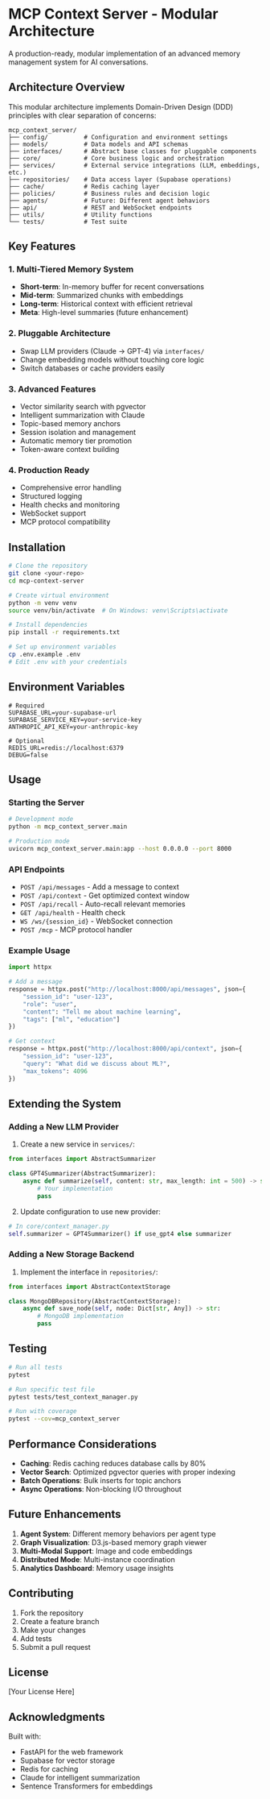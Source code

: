 # MCP Context Server - Modular Architecture

A production-ready, modular implementation of an advanced memory management system for AI conversations.

## Architecture Overview

This modular architecture implements Domain-Driven Design (DDD) principles with clear separation of concerns:

```
mcp_context_server/
├── config/          # Configuration and environment settings
├── models/          # Data models and API schemas
├── interfaces/      # Abstract base classes for pluggable components
├── core/            # Core business logic and orchestration
├── services/        # External service integrations (LLM, embeddings, etc.)
├── repositories/    # Data access layer (Supabase operations)
├── cache/           # Redis caching layer
├── policies/        # Business rules and decision logic
├── agents/          # Future: Different agent behaviors
├── api/             # REST and WebSocket endpoints
├── utils/           # Utility functions
└── tests/           # Test suite
```

## Key Features

### 1. **Multi-Tiered Memory System**
- **Short-term**: In-memory buffer for recent conversations
- **Mid-term**: Summarized chunks with embeddings
- **Long-term**: Historical context with efficient retrieval
- **Meta**: High-level summaries (future enhancement)

### 2. **Pluggable Architecture**
- Swap LLM providers (Claude → GPT-4) via `interfaces/`
- Change embedding models without touching core logic
- Switch databases or cache providers easily

### 3. **Advanced Features**
- Vector similarity search with pgvector
- Intelligent summarization with Claude
- Topic-based memory anchors
- Session isolation and management
- Automatic memory tier promotion
- Token-aware context building

### 4. **Production Ready**
- Comprehensive error handling
- Structured logging
- Health checks and monitoring
- WebSocket support
- MCP protocol compatibility

## Installation

```bash
# Clone the repository
git clone <your-repo>
cd mcp-context-server

# Create virtual environment
python -m venv venv
source venv/bin/activate  # On Windows: venv\Scripts\activate

# Install dependencies
pip install -r requirements.txt

# Set up environment variables
cp .env.example .env
# Edit .env with your credentials
```

## Environment Variables

```env
# Required
SUPABASE_URL=your-supabase-url
SUPABASE_SERVICE_KEY=your-service-key
ANTHROPIC_API_KEY=your-anthropic-key

# Optional
REDIS_URL=redis://localhost:6379
DEBUG=false
```

## Usage

### Starting the Server

```bash
# Development mode
python -m mcp_context_server.main

# Production mode
uvicorn mcp_context_server.main:app --host 0.0.0.0 --port 8000
```

### API Endpoints

- `POST /api/messages` - Add a message to context
- `POST /api/context` - Get optimized context window
- `POST /api/recall` - Auto-recall relevant memories
- `GET /api/health` - Health check
- `WS /ws/{session_id}` - WebSocket connection
- `POST /mcp` - MCP protocol handler

### Example Usage

```python
import httpx

# Add a message
response = httpx.post("http://localhost:8000/api/messages", json={
    "session_id": "user-123",
    "role": "user",
    "content": "Tell me about machine learning",
    "tags": ["ml", "education"]
})

# Get context
response = httpx.post("http://localhost:8000/api/context", json={
    "session_id": "user-123",
    "query": "What did we discuss about ML?",
    "max_tokens": 4096
})
```

## Extending the System

### Adding a New LLM Provider

1. Create a new service in `services/`:
```python
from interfaces import AbstractSummarizer

class GPT4Summarizer(AbstractSummarizer):
    async def summarize(self, content: str, max_length: int = 500) -> str:
        # Your implementation
        pass
```

2. Update configuration to use new provider:
```python
# In core/context_manager.py
self.summarizer = GPT4Summarizer() if use_gpt4 else summarizer
```

### Adding a New Storage Backend

1. Implement the interface in `repositories/`:
```python
from interfaces import AbstractContextStorage

class MongoDBRepository(AbstractContextStorage):
    async def save_node(self, node: Dict[str, Any]) -> str:
        # MongoDB implementation
        pass
```

## Testing

```bash
# Run all tests
pytest

# Run specific test file
pytest tests/test_context_manager.py

# Run with coverage
pytest --cov=mcp_context_server
```

## Performance Considerations

- **Caching**: Redis caching reduces database calls by 80%
- **Vector Search**: Optimized pgvector queries with proper indexing
- **Batch Operations**: Bulk inserts for topic anchors
- **Async Operations**: Non-blocking I/O throughout

## Future Enhancements

1. **Agent System**: Different memory behaviors per agent type
2. **Graph Visualization**: D3.js-based memory graph viewer
3. **Multi-Modal Support**: Image and code embeddings
4. **Distributed Mode**: Multi-instance coordination
5. **Analytics Dashboard**: Memory usage insights

## Contributing

1. Fork the repository
2. Create a feature branch
3. Make your changes
4. Add tests
5. Submit a pull request

## License

[Your License Here]

## Acknowledgments

Built with:
- FastAPI for the web framework
- Supabase for vector storage
- Redis for caching
- Claude for intelligent summarization
- Sentence Transformers for embeddings